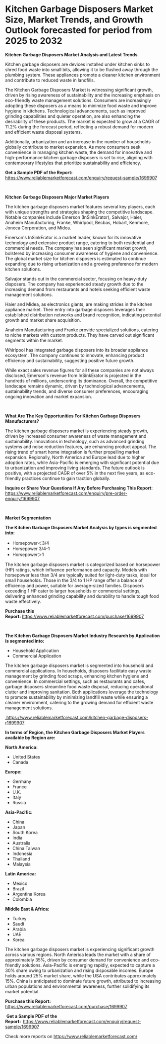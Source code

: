 <p><h1>Kitchen Garbage Disposers Market Size, Market Trends, and Growth Outlook forecasted for period from 2025 to 2032</h1></p><p><strong>Kitchen Garbage Disposers Market Analysis and Latest Trends</strong></p>
<p><p>Kitchen garbage disposers are devices installed under kitchen sinks to shred food waste into small bits, allowing it to be flushed away through the plumbing system. These appliances promote a cleaner kitchen environment and contribute to reduced waste in landfills. </p><p>The Kitchen Garbage Disposers Market is witnessing significant growth, driven by rising awareness of sustainability and the increasing emphasis on eco-friendly waste management solutions. Consumers are increasingly adopting these disposers as a means to minimize food waste and improve hygiene in kitchens. Technological advancements, such as improved grinding capabilities and quieter operation, are also enhancing the desirability of these products. The market is expected to grow at a CAGR of 11.2% during the forecast period, reflecting a robust demand for modern and efficient waste disposal systems. </p><p>Additionally, urbanization and an increase in the number of households globally contribute to market expansion. As more consumers seek convenience in managing kitchen waste, the demand for innovative and high-performance kitchen garbage disposers is set to rise, aligning with contemporary lifestyles that prioritize sustainability and efficiency.</p></p>
<p><strong>Get a Sample PDF of the Report:&nbsp;</strong> <a href="https://www.reliablemarketforecast.com/enquiry/request-sample/1699907?utm_campaign=1134&utm_medium=2&utm_source=Github&utm_content=ia&utm_term=09012025&utm_id=kitchen-garbage-disposers">https://www.reliablemarketforecast.com/enquiry/request-sample/1699907</a></p>
<p>&nbsp;</p>
<p><strong>Kitchen Garbage Disposers Major Market Players</strong></p>
<p><p>The kitchen garbage disposers market features several key players, each with unique strengths and strategies shaping the competitive landscape. Notable companies include Emerson (InSinkErator), Salvajor, Haier, Anaheim Manufacturing, Franke, Whirlpool, Becbas, Hobart, Kenmore, Joneca Corporation, and Midea.</p><p>Emerson's InSinkErator is a market leader, known for its innovative technology and extensive product range, catering to both residential and commercial needs. The company has seen significant market growth, bolstered by increasing consumer awareness of hygiene and convenience. The global market size for kitchen disposers is estimated to continue expanding due to rising urbanization and a growing preference for modern kitchen solutions.</p><p>Salvajor stands out in the commercial sector, focusing on heavy-duty disposers. The company has experienced steady growth due to the increasing demand from restaurants and hotels seeking efficient waste management solutions.</p><p>Haier and Midea, as electronics giants, are making strides in the kitchen appliance market. Their entry into garbage disposers leverages their established distribution networks and brand recognition, indicating potential growth and market share acquisition.</p><p>Anaheim Manufacturing and Franke provide specialized solutions, catering to niche markets with custom products. They have carved out significant segments within the market.</p><p>Whirlpool has integrated garbage disposers into its broader appliance ecosystem. The company continues to innovate, enhancing product efficiency and sustainability, suggesting positive future growth.</p><p>While exact sales revenue figures for all these companies are not always disclosed, Emerson's revenue from InSinkErator is projected in the hundreds of millions, underscoring its dominance. Overall, the competitive landscape remains dynamic, driven by technological advancements, sustainability trends, and diverse consumer preferences, encouraging ongoing innovation and market expansion.</p></p>
<p>&nbsp;</p>
<p><strong>What Are The Key Opportunities For Kitchen Garbage Disposers Manufacturers?</strong></p>
<p><p>The kitchen garbage disposers market is experiencing steady growth, driven by increased consumer awareness of waste management and sustainability. Innovations in technology, such as advanced grinding systems and noise reduction features, are enhancing product appeal. The rising trend of smart home integration is further propelling market expansion. Regionally, North America and Europe lead due to higher adoption rates, while Asia-Pacific is emerging with significant potential due to urbanization and improving living standards. The future outlook is positive, with a projected CAGR of over 5% in the next five years, as eco-friendly practices continue to gain traction globally.</p></p>
<p><strong>Inquire or Share Your Questions If Any Before Purchasing This Report:</strong> <a href="https://www.reliablemarketforecast.com/enquiry/pre-order-enquiry/1699907?utm_campaign=1134&utm_medium=2&utm_source=Github&utm_content=ia&utm_term=09012025&utm_id=kitchen-garbage-disposers">https://www.reliablemarketforecast.com/enquiry/pre-order-enquiry/1699907</a></p>
<p>&nbsp;</p>
<p><strong>Market Segmentation</strong></p>
<p><strong>The Kitchen Garbage Disposers Market Analysis by types is segmented into:</strong></p>
<p><ul><li>Horsepower＜3/4</li><li>Horsepower 3/4-1</li><li>Horsepower＞1</li></ul></p>
<p><p>The kitchen garbage disposers market is categorized based on horsepower (HP) ratings, which influence performance and capacity. Models with horsepower less than 3/4 are typically suited for light-duty tasks, ideal for small households. Those in the 3/4 to 1 HP range offer a balance of efficiency and power, suitable for average-sized families. Disposers exceeding 1 HP cater to larger households or commercial settings, delivering enhanced grinding capability and durability to handle tough food waste effectively.</p></p>
<p><strong>Purchase this Report:&nbsp;</strong><a href="https://www.reliablemarketforecast.com/purchase/1699907?utm_campaign=1134&utm_medium=2&utm_source=Github&utm_content=ia&utm_term=09012025&utm_id=kitchen-garbage-disposers">https://www.reliablemarketforecast.com/purchase/1699907</a></p>
<p>&nbsp;</p>
<p><strong>The Kitchen Garbage Disposers Market Industry Research by Application is segmented into:</strong></p>
<p><ul><li>Household Application</li><li>Commercial Application</li></ul></p>
<p><p>The kitchen garbage disposers market is segmented into household and commercial applications. In households, disposers facilitate easy waste management by grinding food scraps, enhancing kitchen hygiene and convenience. In commercial settings, such as restaurants and cafes, garbage disposers streamline food waste disposal, reducing operational clutter and improving sanitation. Both applications leverage the technology to promote sustainability by minimizing landfill waste while ensuring a cleaner environment, catering to the growing demand for efficient waste management solutions.</p></p>
<p><a href="https://www.reliablemarketforecast.com/kitchen-garbage-disposers-r1699907?utm_campaign=1134&utm_medium=2&utm_source=Github&utm_content=ia&utm_term=09012025&utm_id=kitchen-garbage-disposers">&nbsp;https://www.reliablemarketforecast.com/kitchen-garbage-disposers-r1699907</a></p>
<p><strong>In terms of Region, the Kitchen Garbage Disposers Market Players available by Region are:</strong></p>
<p>
    <p> <strong> North America: </strong>
        <ul>
            <li>United States</li>
            <li>Canada</li>
        </ul>
        </p> 
    <p> <strong> Europe: </strong>
        <ul>
            <li>Germany</li>
            <li>France</li>
            <li>U.K.</li>
            <li>Italy</li>
            <li>Russia</li>
        </ul>
        </p> 
    <p> <strong> Asia-Pacific: </strong>
        <ul>
            <li>China</li>
            <li>Japan</li>
            <li>South Korea</li>
            <li>India</li>
            <li>Australia</li>
            <li>China Taiwan</li>
            <li>Indonesia</li>
            <li>Thailand</li>
            <li>Malaysia</li>
        </ul>
        </p> 
    <p> <strong> Latin America: </strong>
        <ul>
            <li>Mexico</li>
            <li>Brazil</li>
            <li>Argentina Korea</li>
            <li>Colombia</li>
        </ul>
        </p> 
    <p> <strong> Middle East & Africa: </strong>
        <ul>
            <li>Turkey</li>
            <li>Saudi</li>
            <li>Arabia</li>
            <li>UAE</li>
            <li>Korea</li>
        </ul>
    </p>
    </p>
<p><p>The kitchen garbage disposers market is experiencing significant growth across various regions. North America leads the market with a share of approximately 35%, driven by consumer demand for convenience and eco-friendly solutions. Asia-Pacific is emerging rapidly, expected to capture a 30% share owing to urbanization and rising disposable incomes. Europe holds around 25% market share, while the USA contributes approximately 15%. China is anticipated to dominate future growth, attributed to increasing urban populations and environmental awareness, further solidifying its market potential.</p></p>
<p><strong>Purchase this Report: </strong><a href="https://www.reliablemarketforecast.com/purchase/1699907?utm_campaign=1134&utm_medium=2&utm_source=Github&utm_content=ia&utm_term=09012025&utm_id=kitchen-garbage-disposers">https://www.reliablemarketforecast.com/purchase/1699907</a></p>
<p>&nbsp;<strong>Get a Sample PDF of the Report:&nbsp;&nbsp;</strong><a href="https://www.reliablemarketforecast.com/enquiry/request-sample/1699907?utm_campaign=1134&utm_medium=2&utm_source=Github&utm_content=ia&utm_term=09012025&utm_id=kitchen-garbage-disposers">https://www.reliablemarketforecast.com/enquiry/request-sample/1699907</a></p>
<p><strong></strong></p>
<p>Check more reports on <a href="https://www.reliablemarketforecast.com/?utm_campaign=1134&utm_medium=2&utm_source=Github&utm_content=ia&utm_term=09012025&utm_id=kitchen-garbage-disposers">https://www.reliablemarketforecast.com/</a></p>